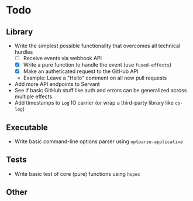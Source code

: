 # Todo

## Library

- Write the simplest possible functionality that overcomes all technical hurdles
  - [ ] Receive events via webhook API
  - [x] Write a pure function to handle the event (use `fused-effects`)
  - [x] Make an autheticated request to the GitHub API
  - Example: Leave a "Hello" comment on all new pull requests
- Add more API endpoints to Servant
- See if basic GitHub stuff like auth and errors can be generalized across
  multiple effects
- Add timestamps to `Log` IO carrier (or wrap a third-party library like
  `co-log`)

## Executable

- Write basic command-line options parser using `optparse-applicative`

## Tests

- Write basic test of core (pure) functions using `hspec`

## Other

